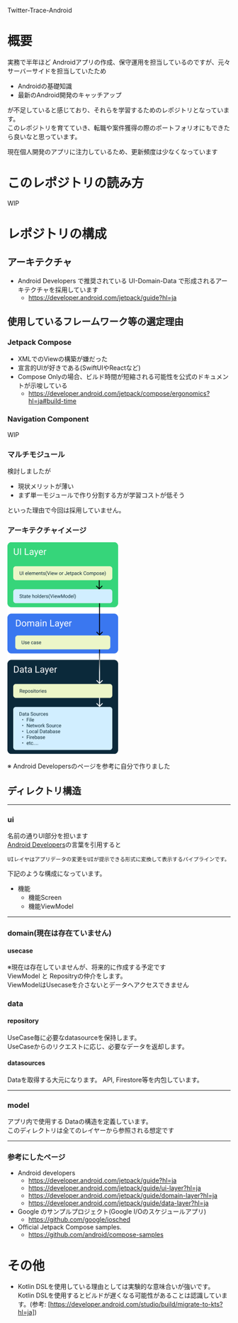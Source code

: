 Twitter-Trace-Android
# 概要
実務で半年ほど Androidアプリの作成、保守運用を担当しているのですが、元々サーバーサイドを担当していたため
- Androidの基礎知識
- 最新のAndroid開発のキャッチアップ

が不足していると感じており、それらを学習するためのレポジトリとなっています。  
このレポジトリを育てていき、転職や案件獲得の際のポートフォリオにもできたら良いなと思っています。

現在個人開発のアプリに注力しているため、更新頻度は少なくなっています

# このレポジトリの読み方
WIP


# レポジトリの構成
## アーキテクチャ
- Android Developers で推奨されている UI-Domain-Data で形成されるアーキテクチャを採用しています
  - https://developer.android.com/jetpack/guide?hl=ja

## 使用しているフレームワーク等の選定理由
### Jetpack Compose
- XMLでのViewの構築が嫌だった
- 宣言的UIが好きである(SwiftUIやReactなど)
- Compose Onlyの場合、ビルド時間が短縮される可能性を公式のドキュメントが示唆している
  - https://developer.android.com/jetpack/compose/ergonomics?hl=ja#build-time

### Navigation Component
WIP

### マルチモジュール

検討しましたが
- 現状メリットが薄い
- まず単一モジュールで作り分割する方が学習コストが低そう

といった理由で今回は採用していません。

### アーキテクチャイメージ
<img src="/images/Architecture.png" width="250">

※ Android Developersのページを参考に自分で作りました

## ディレクトリ構造

---

### ui
名前の通りUI部分を担います  
[Android Developers](https://developer.android.com/jetpack/guide/ui-layer?hl=ja)の言葉を引用すると
```
UIレイヤはアプリデータの変更をUIが提示できる形式に変換して表示するパイプラインです。
```


下記のような構成になっています。
- 機能
  - 機能Screen
  - 機能ViewModel

---

### domain(現在は存在ていません)
#### usecase
※現在は存在していませんが、将来的に作成する予定です  
ViewModel と Repositryの仲介をします。  
ViewModelはUsecaseを介さないとデータへアクセスできません

### data
#### repository
UseCase毎に必要なdatasourceを保持します。  
UseCaseからのリクエストに応じ、必要なデータを返却します。

#### datasources
Dataを取得する大元になります。
API, Firestore等を内包しています。

---

### model
アプリ内で使用する Dataの構造を定義しています。  
このディレクトリは全てのレイヤーから参照される想定です

---

### 参考にしたページ

- Android developers
  - https://developer.android.com/jetpack/guide?hl=ja
  - https://developer.android.com/jetpack/guide/ui-layer?hl=ja
  - https://developer.android.com/jetpack/guide/domain-layer?hl=ja
  - https://developer.android.com/jetpack/guide/data-layer?hl=ja
- Google のサンプルプロジェクト(Google I/Oのスケジュールアプリ)
  - https://github.com/google/iosched
- Official Jetpack Compose samples.
  - https://github.com/android/compose-samples

# その他
- Kotlin DSLを使用している理由としては実験的な意味合いが強いです。  
  Kotlin DSLを使用するとビルドが遅くなる可能性があることは認識しています。(参考: [https://developer.android.com/studio/build/migrate-to-kts?hl=ja])
